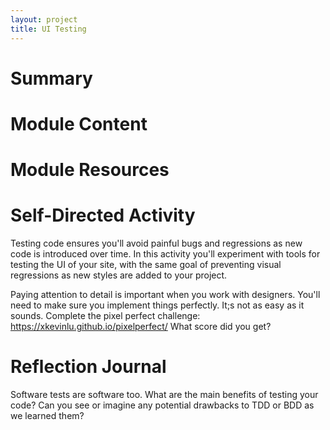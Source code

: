 ```yaml
---
layout: project
title: UI Testing
---
```


# Summary

# Module Content

# Module Resources

# Self-Directed Activity

Testing code ensures you'll avoid painful bugs and regressions as new code is introduced over time. In this activity you'll experiment with tools for testing the UI of your site, with the same goal of preventing visual regressions as new styles are added to your project.

Paying attention to detail is important when you work with designers. You'll need to make sure you implement things perfectly. It;s not as easy as it sounds. Complete the pixel perfect challenge: https://xkevinlu.github.io/pixelperfect/ 
What score did you get?


# Reflection Journal

Software tests are software too. What are the main benefits of testing your code? Can you see or imagine any potential drawbacks to TDD or BDD as we learned them?